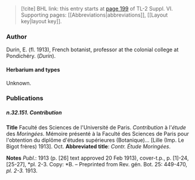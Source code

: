 > [!cite] BHL link: this entry starts at [page 199](https://www.biodiversitylibrary.org/item/103835#page/209/mode/1up) of TL-2 Suppl. VI.
> Supporting pages: [[Abbreviations|abbreviations]], [[Layout key|layout key]].

### Author

Durin, E. (fl. 1913), French botanist, professor at the colonial college at Pondichéry. (*Durin*).

#### Herbarium and types

Unknown.

### Publications

##### n.32.151. Contribution

**Title**
Faculté des Sciences de l'Université de Paris. *Contribution* à l'*étude* des *Moringées*. Mémoire présenté à la Faculté des Sciences de Paris pour l'obtention du diplôme d'études supérieures (Botanique)... \[Lille (Imp. Le Bigot frères) 1913\]. Oct.
**Abbreviated title**: *Contr. Étude Moringées*.

**Notes**
*Publ*.: 1913 (p. \[26\] text approved 20 Feb 1913), cover-t.p., p. \[1\]-24, \[25-27\], *pl. 2-3. Copy: *B. – Preprinted from Rev. gén. Bot. 25: 449-470, *pl. 2-3.* 1913.

